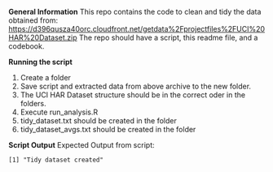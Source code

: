 **General Information**
This repo contains the code to clean and tidy the data obtained from: https://d396qusza40orc.cloudfront.net/getdata%2Fprojectfiles%2FUCI%20HAR%20Dataset.zip
The repo should have a script, this readme file, and a codebook.

**Running the script**
1. Create a folder
2. Save script and extracted data from above archive to the new folder.
3. The UCI HAR Dataset structure should be in the correct oder in the folders.
3. Execute run_analysis.R
4. tidy_dataset.txt should be created in the folder
5. tidy_dataset_avgs.txt should be created in the folder

**Script Output**
Expected Output from script:
```
[1] "Tidy dataset created"
```
